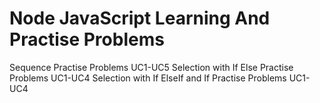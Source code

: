 # Node JavaScript Learning And Practise Problems
Sequence Practise Problems UC1-UC5
Selection with If Else Practise Problems UC1-UC4
Selection with If ElseIf and If Practise Problems UC1-UC4
